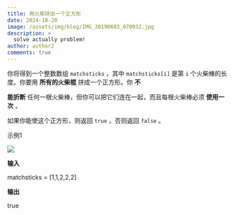 ```yaml
---
title: 用火柴拼出一个正方形
date: 2024-10-20
image: /assets/img/blog/IMG_20190603_070932.jpg
description: >
  solve actually problem!
author: author2
comments: true
---
```


你将得到一个整数数组 `matchsticks` ，其中 `matchsticks[i]` 是第 `i` 个火柴棒的长度。你要用 **所有的火柴棍** 拼成一个正方形。你 **不**

**能折断** 任何一根火柴棒，但你可以把它们连在一起，而且每根火柴棒必须 **使用一次** 。

如果你能使这个正方形，则返回 `true` ，否则返回 `false` 。

示例1

![](https://assets.leetcode.com/uploads/2021/04/09/matchsticks1-grid.jpg)

**输入**

<p>matchsticks = [1,1,2,2,2]</p>

**输出**

<p>true</p>
